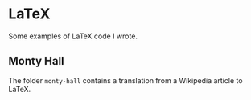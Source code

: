 LaTeX
=====

Some examples of LaTeX code I wrote.

Monty Hall
----------

The folder `monty-hall` contains a translation from a Wikipedia
article to LaTeX.
